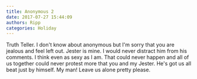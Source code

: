 ```yaml
---
title: Anonymous 2
date: 2017-07-27 15:44:09
authors: Ripp
categories: Holiday
---
```


 Truth Teller. I don't know about anonymous but I'm sorry that you are jealous and feel left out. Jester is mine. I would never distract him from his comments. I think even as sexy as I am. That could never happen and all of us together could never protest more that you and my Jester. He's got us all beat just by himself. My man! Leave us alone pretty please.